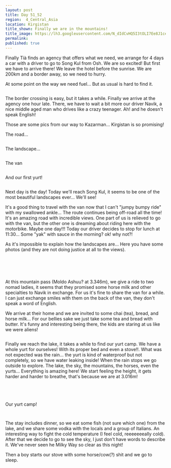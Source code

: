 ```yaml
---
layout: post
title: Day 51_52
region:  4_Central_Asia
location: Kirgistan
title_shown: Finally we are in the mountains!
title_image: https://lh3.googleusercontent.com/N_dIdCvHQ5I3tOLI7Ee8J1ce0Ba4xbk-XKqfGyvgXjt42cmp2RGgOXLcUt4XWR8Qrsmm4ZY4pQ-DD38SGZFR6d3Rf6KkLy4f8zTzWWYTzBze_j_1nkBxwFTN8-To1AKsA1gf3HPUuOYwVegPtdCBuhk7UsVAwr1Gb8I79K7kPIivq_FQrqKuIR3PCwlgPaKXdlVMXI72pNWKZoq6TA1jhv-nV39L53dTFVM36aOk79JI9sVqFi1oTbzWEcqn195ciucnfRyuPqeNUfj5lOzH8Y0F-P9ld5QFxRyLqGMzc8vZHl-DVXW4tLi5l2rO1Zk4WHA1SCuEsLDX-mlHTSN4RK5cxn028sFiKWKCIEkByjy2N6bY5wn0Bwt9bFtD5Fdhj0VWT7OxD0w2ZRpez_vbUQUxFFzQG4BhEmel9sCcvUbWyP_2thvF7auGeY4Kzt_M-TJs2_82Ls06usxQu0vMqDauG3Er6QB-71Fyj2CjU_cjs1615JW9VO86RZrWjohZf4I-QRvZSTzQSpyz5gfuJJXC-LvwTwjHJn90lE-m5OLvX0HGLlyAwCzto9vAalICdy2x9i_mTxCMJDnEYKdpk_8oPjwGoc83qqPbq4J7MO2JCUrCkif9neIKOYp4dvnBsAjKT16AN_oo-K_BjiHNm5GS8wzxxkwM0qxTqRdrigjUgDADGutuCtYvbIpVWJSE2cZdchxSBzaotnY4i3E=w836-h627-no
permalink: 
published: true
---
```


Finally Tià finds an agency that offers what we need, we arrange for 4 days a car with a driver to go to Song Kul from Osh. We are so excited! But first we have to arrive there! We leave the hotel before the sunrise. We are 200km and a border away, so we need to hurry.

At some point on the way we need fuel... But as usual is hard to find it.

<p><a
href="https://lh3.googleusercontent.com/1m-M_15lvnNo4gIrSYUu7c8plF0EX2qLBy021CHyv8ddxC-0irPGvrzVp5g9jzigQjR9P4Rsux3tlHc755UgVcfp3HZP6jj3pyxAt2YTJYE7eDrbIjVdJT8WcnK1jDjBPSXFUeT7bGvv6UcDxsIT6K_vCo7C4T1p_IwsXwSYzfUyzoOc_goMR_0nvI6Rfl6Tn8Re8iuwPigAT1IGNBhrr-F0AmOg8-DeHJ8MFPpUS5cQW59eD5ez6DFmv6Br5n_bUqdxE0dmKIV1QQm4hcFXF3XIFVOD1ALtU2RgS4oJaFaWyPmn9OPp1cUqE0d_9gUHOeWGkTJtE2uK2sPd0vxQqs0aMsoekvCONLv8izgJieMavBuswi_16kRDzOTHitRrbx5Dt2QxLXYJPAy7wQB56zMP4man0omqJF1BCWzfzzmW6--Nb0KhLJH8zrNoLRWrof2QUk988H31tif0VEP9ojb1Aua9NTayxJqvchNqk2eYYZTIU2J7Cm0yHx-jbBsBK0CSDSXCJBKSOM-cxJY86NxnQ8Q3VAmI1dxT1Essmd-0GCgJSce3CJ6l02_c_ewEKp6P8dYsWCBd2Q0GxEeKvNJwPEGqq-Jkx5TuuxG1N9ksblUOhLtsWBMJ-x-v7M0BZ2beqGAfiJldZoVnz2cqdiMS-FU3iprJMg=w840-h630-no"><img 
src="https://lh3.googleusercontent.com/1m-M_15lvnNo4gIrSYUu7c8plF0EX2qLBy021CHyv8ddxC-0irPGvrzVp5g9jzigQjR9P4Rsux3tlHc755UgVcfp3HZP6jj3pyxAt2YTJYE7eDrbIjVdJT8WcnK1jDjBPSXFUeT7bGvv6UcDxsIT6K_vCo7C4T1p_IwsXwSYzfUyzoOc_goMR_0nvI6Rfl6Tn8Re8iuwPigAT1IGNBhrr-F0AmOg8-DeHJ8MFPpUS5cQW59eD5ez6DFmv6Br5n_bUqdxE0dmKIV1QQm4hcFXF3XIFVOD1ALtU2RgS4oJaFaWyPmn9OPp1cUqE0d_9gUHOeWGkTJtE2uK2sPd0vxQqs0aMsoekvCONLv8izgJieMavBuswi_16kRDzOTHitRrbx5Dt2QxLXYJPAy7wQB56zMP4man0omqJF1BCWzfzzmW6--Nb0KhLJH8zrNoLRWrof2QUk988H31tif0VEP9ojb1Aua9NTayxJqvchNqk2eYYZTIU2J7Cm0yHx-jbBsBK0CSDSXCJBKSOM-cxJY86NxnQ8Q3VAmI1dxT1Essmd-0GCgJSce3CJ6l02_c_ewEKp6P8dYsWCBd2Q0GxEeKvNJwPEGqq-Jkx5TuuxG1N9ksblUOhLtsWBMJ-x-v7M0BZ2beqGAfiJldZoVnz2cqdiMS-FU3iprJMg=w840-h630-no" class="oversize" alt=""></a></p>

The border crossing is easy, but it takes a while. Finally we arrive at the agency one hour late. There, we have to wait a bit more our driver Navik, a nice middle aged man who drives like a crazy teenager. Ah! and he doesn't speak English!

Those are some pics from our way to Kazarman... Kirgistan is so promising!

The road...

<p><a
href="https://lh3.googleusercontent.com/B4_Zd1F4CgkR6l8k6-jpYr4ibBm_Ejmi6xXzUw00zkQHqk0kK71gJhweOouKCMzmBeKFivEz-jO-v2sxZlI0JZC8fmpaulglDrrpFaCZ0Bo49zwgsdq-GCOzLdNdeHWLNdC6N4mqWWNPMA7tjDOcdqbiJOf0w0ra_O9hQ99ORnMGianqUWwx3JmFUubEUk9vkQgjkObziV3oQnC6uiWgVTNGZ6eGHi62PcD5aWDkw1gxcE3VAqEIDXLDLa_QrZFw1jKHH_Ymf3wuIMqSXHY80Te6C-gsLbfBkR-FomUVr7c2RPTkmDxYeP99beEnfMq7iDOwYAo8UAUCuOQGmbunvOqIgUGuf4ulF5wKsRZ25aYqKORWN0h-oCmm-z9dkwm_whNY4yz4hf1tlaB9LodnVIe_NVLRxxzdL2EZIr6C_gBGVNnLH3G8sXdFIzYO57qhMuQjmXfDlnqmAsuVG3-m8twvn9jC5iHcxMnBgvBVx9UCAFDuo1Oz8BAj3RcIIH5XVadWzLD1Qtv1L9SwJymj2bfGIsleq-yKMHSHowdh8ZuIoijtAdx4HWyxa_DwVDlDHlCRzYmcGIQCuC66LPHu6Rss4-JQ6ZCkGN5C7RFncEKanyuQjdCxrhO4YOnXuq8Y1UUaCv3GCegdW7-W5DJyVJkv6liL1soPLA=w840-h630-no"><img 
src="https://lh3.googleusercontent.com/B4_Zd1F4CgkR6l8k6-jpYr4ibBm_Ejmi6xXzUw00zkQHqk0kK71gJhweOouKCMzmBeKFivEz-jO-v2sxZlI0JZC8fmpaulglDrrpFaCZ0Bo49zwgsdq-GCOzLdNdeHWLNdC6N4mqWWNPMA7tjDOcdqbiJOf0w0ra_O9hQ99ORnMGianqUWwx3JmFUubEUk9vkQgjkObziV3oQnC6uiWgVTNGZ6eGHi62PcD5aWDkw1gxcE3VAqEIDXLDLa_QrZFw1jKHH_Ymf3wuIMqSXHY80Te6C-gsLbfBkR-FomUVr7c2RPTkmDxYeP99beEnfMq7iDOwYAo8UAUCuOQGmbunvOqIgUGuf4ulF5wKsRZ25aYqKORWN0h-oCmm-z9dkwm_whNY4yz4hf1tlaB9LodnVIe_NVLRxxzdL2EZIr6C_gBGVNnLH3G8sXdFIzYO57qhMuQjmXfDlnqmAsuVG3-m8twvn9jC5iHcxMnBgvBVx9UCAFDuo1Oz8BAj3RcIIH5XVadWzLD1Qtv1L9SwJymj2bfGIsleq-yKMHSHowdh8ZuIoijtAdx4HWyxa_DwVDlDHlCRzYmcGIQCuC66LPHu6Rss4-JQ6ZCkGN5C7RFncEKanyuQjdCxrhO4YOnXuq8Y1UUaCv3GCegdW7-W5DJyVJkv6liL1soPLA=w840-h630-no" class="oversize" alt=""></a></p>


The landscape...

<p><a
href="https://lh3.googleusercontent.com/M856IFDOoBIa4RGLwD3bcQyoqPfHkVofOsDeG3XAC5aVlUzHmP3R5oH1OJ9eDJgIg6U4FPFEohjQhjZtPN0FYkUF90XDYtuIWXzx5BGupmzEcQxPBixV1yrt0Wud0R6pbp_IYNuVw2S7ti0Y_I6c4OhXx8uKK1MJmQqlRkqT_4B31G7QBYaeCFmVzVKZAvYhmEqirV0kpzSAZ9AQ4zGoRXKOb9oSfNdvPWXiYB2sE9q9JKNi6HDPKetbAmqWSUSZeNZKpXG3PpyC1MsimNzFtfw33lbXBTnvkliK2wROKQhL3dl61lGBGzPzhdU6Zeo31jUPs0wFhQiHn0ojLAWW-_gBLXOhJo7mBciCC8EloETNRn0QHC9F2KQzqxcPPFlzyBZxs7beb8zsp7Rqy-2mnSDOxoYWWOii0Gn__T4zYXK0MftJ3GrQN1CucU7mgLdkR52ZiDwDBQwITCvyKg49-Iz1wX9PD3bswXee8nrTYhaZctXXG6MyY56XRAYioFnlS0AZKugjvdGiytVGEzd5-uU_As3K4TnpiZNhkGHg4XGEQGvxMb10b7nFRnpbDPtDBrOySWMAXGEa-5jNZGjpgv_2al9R-7P-BVBHbXvM83lhsImgP1HgCLT9q9X5ehIYJmJrn6RnNDKbTn-xqLNNR5O_rbSsMCPCXw=w1052-h789-no"><img 
src="https://lh3.googleusercontent.com/M856IFDOoBIa4RGLwD3bcQyoqPfHkVofOsDeG3XAC5aVlUzHmP3R5oH1OJ9eDJgIg6U4FPFEohjQhjZtPN0FYkUF90XDYtuIWXzx5BGupmzEcQxPBixV1yrt0Wud0R6pbp_IYNuVw2S7ti0Y_I6c4OhXx8uKK1MJmQqlRkqT_4B31G7QBYaeCFmVzVKZAvYhmEqirV0kpzSAZ9AQ4zGoRXKOb9oSfNdvPWXiYB2sE9q9JKNi6HDPKetbAmqWSUSZeNZKpXG3PpyC1MsimNzFtfw33lbXBTnvkliK2wROKQhL3dl61lGBGzPzhdU6Zeo31jUPs0wFhQiHn0ojLAWW-_gBLXOhJo7mBciCC8EloETNRn0QHC9F2KQzqxcPPFlzyBZxs7beb8zsp7Rqy-2mnSDOxoYWWOii0Gn__T4zYXK0MftJ3GrQN1CucU7mgLdkR52ZiDwDBQwITCvyKg49-Iz1wX9PD3bswXee8nrTYhaZctXXG6MyY56XRAYioFnlS0AZKugjvdGiytVGEzd5-uU_As3K4TnpiZNhkGHg4XGEQGvxMb10b7nFRnpbDPtDBrOySWMAXGEa-5jNZGjpgv_2al9R-7P-BVBHbXvM83lhsImgP1HgCLT9q9X5ehIYJmJrn6RnNDKbTn-xqLNNR5O_rbSsMCPCXw=w1052-h789-no" class="oversize" alt=""></a></p>

The van

<p><a
href="https://lh3.googleusercontent.com/63ir_nga94yQHV9ScleY2BwugFZ-kRtQKWoNhRboxYfE-CltQPia70n2CdRgHa6HBV9fba7DocgDS5YmzCQNbVd4NXv0LvFb90Swv7NjWYMicLkmVEbhkWgL0j9rA2atRLv--1krhCdfnoSsdW4uwk1FSZA2MTX9JpqdNCe2juwHptkJwMmBNcfPtbad2IiqqKaMOCNjxR2vkV9oplwYr1fsN9Ep6H7lGvBxEdWc4RznR7O1xB4DNCeCkqe0JLI6L73dq0nNKifnuWLorBH6kCVkxYWDyy69SyxkIVB3SmK_VtGBX1ACOqB9a45yhbo70NngaS4avOEN0DuTHQ1mZRBmGSF2_z52DU7BHdc8Y139vDvAVJFSx23MhWO1PcASu6Sh6K1Q4QDPgozK9T8NMrueAalvRns2RYOslvzRSvPj3-7Pr-voeivQKgxsmqiiSTgsJHdz4RDulYBiqZo0If8iJbOPvZIXKki-StpvA0IfBw73Px8Pzrrk0mP3DhxH_ijyzM19ivzLFp94XGTlQifdCZNjDWzN4q1Xf8lqamynmEUbB1o39COjiwk_v5ZuOWrV1dliRXtkEAdft9leOepipl__6mKhCu159Am5cNe19vKLwGrtIJuo_4Xe8TxlZU8ia4-jFiam8y0FodRClYP5AxlYnb9sLA=w840-h630-no"><img 
src="https://lh3.googleusercontent.com/63ir_nga94yQHV9ScleY2BwugFZ-kRtQKWoNhRboxYfE-CltQPia70n2CdRgHa6HBV9fba7DocgDS5YmzCQNbVd4NXv0LvFb90Swv7NjWYMicLkmVEbhkWgL0j9rA2atRLv--1krhCdfnoSsdW4uwk1FSZA2MTX9JpqdNCe2juwHptkJwMmBNcfPtbad2IiqqKaMOCNjxR2vkV9oplwYr1fsN9Ep6H7lGvBxEdWc4RznR7O1xB4DNCeCkqe0JLI6L73dq0nNKifnuWLorBH6kCVkxYWDyy69SyxkIVB3SmK_VtGBX1ACOqB9a45yhbo70NngaS4avOEN0DuTHQ1mZRBmGSF2_z52DU7BHdc8Y139vDvAVJFSx23MhWO1PcASu6Sh6K1Q4QDPgozK9T8NMrueAalvRns2RYOslvzRSvPj3-7Pr-voeivQKgxsmqiiSTgsJHdz4RDulYBiqZo0If8iJbOPvZIXKki-StpvA0IfBw73Px8Pzrrk0mP3DhxH_ijyzM19ivzLFp94XGTlQifdCZNjDWzN4q1Xf8lqamynmEUbB1o39COjiwk_v5ZuOWrV1dliRXtkEAdft9leOepipl__6mKhCu159Am5cNe19vKLwGrtIJuo_4Xe8TxlZU8ia4-jFiam8y0FodRClYP5AxlYnb9sLA=w840-h630-no" class="oversize" alt=""></a></p>


And our first yurt!

<p><a
href="https://lh3.googleusercontent.com/KWEvOYsHfPYh6mRCpUjq0kkeqkyTa9k83W7IqEOxBdxNbE57EdY6oqkzhLarejfm-M5aO8zp6X6yqghnVfFLniLOlDz3XkywVP_YSnJdUSrKa0fZ2iodOCiSC7jdlF2I01OSnBYKEjab1mWQ73Vncfgk_wQ9HXXkFc8EsWeyTJ7bxOtRhnz5IZM6YJiiudryot6BbMkv5CEQl6Z_MrJ0DfEmDKOVL3z4ZzGBh8THq9TWHIZT9tLF7Ub2oQ_Ksq1eEiBbM3FSxosvujkqyuJ-tVVpAroFxm-oI7uaaiFFgAD0QfZQLLQ2z3-_fexVFdLrRJH1kDsckosdUkAqq6ogxDLI7goTKkmtdfOl0eJb1UKSfZlPqJixAb1ckp6hO8--4ENuTXQlMhJx61uE0_vkMS9phPoRUQiealCZbyRX3F_y4H9Wmg2gkrAdGjgIR5nP3WQHL3dFX9rB1J_XG7SUDX0VUwI8yP_lxoIA8YZcag3LZBSr0M2wrqqgX8mHjcfVjfBKiZ87wF_jugIMtyRT3OXEymzjL-ToLPSn1kNcp1abHDv1AW-Auujr4uMxZRmUtxJDEwNgMWlo_7Wb6cD-IMZZzcN2BRRltzvwHN90r5NYR2wvnNo-cW2wppBov6OXHqiWnI-fHOPe5onwDaJ_gy2MCqTKJzgMzA=w840-h630-no"><img 
src="https://lh3.googleusercontent.com/KWEvOYsHfPYh6mRCpUjq0kkeqkyTa9k83W7IqEOxBdxNbE57EdY6oqkzhLarejfm-M5aO8zp6X6yqghnVfFLniLOlDz3XkywVP_YSnJdUSrKa0fZ2iodOCiSC7jdlF2I01OSnBYKEjab1mWQ73Vncfgk_wQ9HXXkFc8EsWeyTJ7bxOtRhnz5IZM6YJiiudryot6BbMkv5CEQl6Z_MrJ0DfEmDKOVL3z4ZzGBh8THq9TWHIZT9tLF7Ub2oQ_Ksq1eEiBbM3FSxosvujkqyuJ-tVVpAroFxm-oI7uaaiFFgAD0QfZQLLQ2z3-_fexVFdLrRJH1kDsckosdUkAqq6ogxDLI7goTKkmtdfOl0eJb1UKSfZlPqJixAb1ckp6hO8--4ENuTXQlMhJx61uE0_vkMS9phPoRUQiealCZbyRX3F_y4H9Wmg2gkrAdGjgIR5nP3WQHL3dFX9rB1J_XG7SUDX0VUwI8yP_lxoIA8YZcag3LZBSr0M2wrqqgX8mHjcfVjfBKiZ87wF_jugIMtyRT3OXEymzjL-ToLPSn1kNcp1abHDv1AW-Auujr4uMxZRmUtxJDEwNgMWlo_7Wb6cD-IMZZzcN2BRRltzvwHN90r5NYR2wvnNo-cW2wppBov6OXHqiWnI-fHOPe5onwDaJ_gy2MCqTKJzgMzA=w840-h630-no" class="oversize" alt=""></a></p>

Next day is the day! Today we'll reach Song Kul, it seems to be one of the most beautiful landscapes ever... We'll see!

It's a good thing to travel with the van now that I can't "jumpy bumpy ride" with my swallowed ankle... The route continues being off-road all the time! It's an amazing road with incredible views. One part of us is relieved to go with the van, but the other one is dreaming about riding here with the motorbike. Maybe one day!!! Today our driver decides to stop for lunch at 11:30... Some "yak" with sauce in the morning? ok! why not?! 

As it's impossible to explain how the landscapes are... Here you have some photos (and they are not doing justice at all to the views).

<p><a
href="https://lh3.googleusercontent.com/c4K1UHP7n3m0I2FrnEVGpxDn8IoqK6elH1B4uftxSmbrq8aDYa8atXymj-tTjOOOwSRVt7-BmdubrQr4XHLzAVQVw28Rk-QmOGJ4lgd4l9OCrFaEynd3ZK71uWZqafPPY6p72PCZkUP6UuJfw8FgIpfSwV6ERAwXbucNtz6pBqFd3DHyprbNHAHkeHYucns6sVA9tkzPeAV5A_f2aVouxiGmgauyeH7KWa0dT19rw-cyqYoMmbuHSIWUbSGwh_02CM4_wbyvQq52sz3UJ1B7eDHslcsE0zVb0c6S-Hyc5eNYOSSNpvG6zMVQGjTWA9CP_uLQ0AkMY11es7-Lq2xpOPxioqz5Wf2Lcjw6-K5K2BACSwU-RVci0am-hGS57scbKXvOgkY8nXdgL3vWO0NnWxeKcDtFF2sXSWrC3ETwJpQr6zHiPBkysO_Yx1JCsgIKtTkE5b-wqMBkIYgGANXzo2e41J8Yfea6FRHDcgzuos39BXZJToVoNsHr9IFeRQKMEpxG7jxB7s8i6oALvsBx_PXmgFT-9UyMPux9ML516hOI2JynteG81RYmlbDHyz045j9loQW0dzA3JOVrp4RfDb92-8m997PEKgLXz6hdrgldE2n_gwAbHHOvvLlbJeUBufUgkIZjjQuUGhr8ABOzTyvQfZccLJ8RgsmqNel1SplTIZaMfnaDAP6D3A=w840-h630-no"><img 
src="https://lh3.googleusercontent.com/c4K1UHP7n3m0I2FrnEVGpxDn8IoqK6elH1B4uftxSmbrq8aDYa8atXymj-tTjOOOwSRVt7-BmdubrQr4XHLzAVQVw28Rk-QmOGJ4lgd4l9OCrFaEynd3ZK71uWZqafPPY6p72PCZkUP6UuJfw8FgIpfSwV6ERAwXbucNtz6pBqFd3DHyprbNHAHkeHYucns6sVA9tkzPeAV5A_f2aVouxiGmgauyeH7KWa0dT19rw-cyqYoMmbuHSIWUbSGwh_02CM4_wbyvQq52sz3UJ1B7eDHslcsE0zVb0c6S-Hyc5eNYOSSNpvG6zMVQGjTWA9CP_uLQ0AkMY11es7-Lq2xpOPxioqz5Wf2Lcjw6-K5K2BACSwU-RVci0am-hGS57scbKXvOgkY8nXdgL3vWO0NnWxeKcDtFF2sXSWrC3ETwJpQr6zHiPBkysO_Yx1JCsgIKtTkE5b-wqMBkIYgGANXzo2e41J8Yfea6FRHDcgzuos39BXZJToVoNsHr9IFeRQKMEpxG7jxB7s8i6oALvsBx_PXmgFT-9UyMPux9ML516hOI2JynteG81RYmlbDHyz045j9loQW0dzA3JOVrp4RfDb92-8m997PEKgLXz6hdrgldE2n_gwAbHHOvvLlbJeUBufUgkIZjjQuUGhr8ABOzTyvQfZccLJ8RgsmqNel1SplTIZaMfnaDAP6D3A=w840-h630-no" class="oversize" alt=""></a></p>

<p><a
href="https://lh3.googleusercontent.com/UN-fRNm_IA66JCTsWVX69cSuht1kuOVmM7J-sa5jWucPWE0i_e5t0jLimFEkQTZ9PCrRfA5TlLtOhcrDJvV1T1lGICzJVX-B4ApxsDolW681NxKtYEgkZY_jJMP_WjVFHgwuU4JMTcqkquYQmPhxfTGQkhv3yPb0g5dY-nbDpTXIuuDNJ9C3cZgIt7GgLL757APuqT8zu5PExbzLJdZfdlfR4GcmGXLlC6b5dbQ9xr5MXSuy23vFq6_fS-DnYQ50QnMQOWAih4ETYc7VDW6kzDDC-QGcUdBMopGypOvMnL6rcxACbHVOdBy15K4M-PEdPEyIyJxCTFIWwWDx4Q8A1OffZlI0ce_SbeEAO2hjfR2CvW2OC35TaqD9wLDLCuvLjRBMkXaFPJ1yeSK3abcM1B_ifC6r4PepuNpkjM6MJHFM84ful3IbTX4H3d2Hs1CmosIA8VjbamZY0yfj3UFZa1hHxkcH0v5rTUnUT4ecvulOnPaU4MVdUxSLGAcIsaYen3-sbK_EGRzIb-qXdujwYXZl6X_dTcic4x6b6Dp0TSjYwlx2QGj4sDldshxQqF3GpwAJYiX-p89xTrqWmwBUAKXuIPa3mShX9X307_L0Z_Sntb6yGlUvSxnnnb19feYCXRpWcd2_45wb0Pd9JWIZG3VEDYh_lGg7bwK1Vr2x62jrhsM8C8TkjC4keA=w1052-h789-no"><img 
src="https://lh3.googleusercontent.com/UN-fRNm_IA66JCTsWVX69cSuht1kuOVmM7J-sa5jWucPWE0i_e5t0jLimFEkQTZ9PCrRfA5TlLtOhcrDJvV1T1lGICzJVX-B4ApxsDolW681NxKtYEgkZY_jJMP_WjVFHgwuU4JMTcqkquYQmPhxfTGQkhv3yPb0g5dY-nbDpTXIuuDNJ9C3cZgIt7GgLL757APuqT8zu5PExbzLJdZfdlfR4GcmGXLlC6b5dbQ9xr5MXSuy23vFq6_fS-DnYQ50QnMQOWAih4ETYc7VDW6kzDDC-QGcUdBMopGypOvMnL6rcxACbHVOdBy15K4M-PEdPEyIyJxCTFIWwWDx4Q8A1OffZlI0ce_SbeEAO2hjfR2CvW2OC35TaqD9wLDLCuvLjRBMkXaFPJ1yeSK3abcM1B_ifC6r4PepuNpkjM6MJHFM84ful3IbTX4H3d2Hs1CmosIA8VjbamZY0yfj3UFZa1hHxkcH0v5rTUnUT4ecvulOnPaU4MVdUxSLGAcIsaYen3-sbK_EGRzIb-qXdujwYXZl6X_dTcic4x6b6Dp0TSjYwlx2QGj4sDldshxQqF3GpwAJYiX-p89xTrqWmwBUAKXuIPa3mShX9X307_L0Z_Sntb6yGlUvSxnnnb19feYCXRpWcd2_45wb0Pd9JWIZG3VEDYh_lGg7bwK1Vr2x62jrhsM8C8TkjC4keA=w1052-h789-no" class="oversize" alt=""></a></p>

<p><a
href="https://lh3.googleusercontent.com/WT0CXYTQe2vBXYrtedCvsYBOFRyIgUd220laXWTyATWKbneeorKGBU2iW14-vgNhHuF940jcpyodzbEgSGkdOgs8piPVYDMi7vPvJ1l0qb6xU1woEp_a7LxKTLIhzWJHCdC7RfUISds7bc3N-Bvvjrp_U0JLDkcEfInhkMMQPlS6zF9TjQS_SxNieFIE9q4-m9kCPUejL4nyyDjIE8QaBGOi_UgIzKYK-obOp_fowHhJwGKZUnv9g_m5n9EQTGPmdGKtNrlehJWe8TbxBm44pI9kgF-EDinNAuYbLMfyrMEILZVEk8gzmb01e6jwy46G9En_GGOdeA6ORTHK5YF9yf2oKGrqQ0-zILEgZ0QWfO6jM-YtPWOOFEOs5L77ntEAPaz6TRes2a3fR92HfMRsExEatGHZqSnRbi2isrh2xdc6mmsg-XsrbgAdGjcc3qH9k1LSj8xMUfm1SdoxulZLiN-YXMciFI7RUZJPfhJ5cXLtPpYSs-BR3uoYavqlH1OC_9DI36oY8femhYF2fwQqgpDL9VhSEe6almQtWrYyCkldHozh_vW0_--UNpPsm6mjfuUG4jrkxVol7TcR2_c-ZTECLEArFcTjr8isIh_Rw0q09ClWcZ2CP4JQGiilUp6RnUq7zI1mECPqb4NzWsW3X35RUlMjgsy7krYzFfOWNfDUppLRorkZLdUgMQ=w1052-h789-no"><img 
src="https://lh3.googleusercontent.com/WT0CXYTQe2vBXYrtedCvsYBOFRyIgUd220laXWTyATWKbneeorKGBU2iW14-vgNhHuF940jcpyodzbEgSGkdOgs8piPVYDMi7vPvJ1l0qb6xU1woEp_a7LxKTLIhzWJHCdC7RfUISds7bc3N-Bvvjrp_U0JLDkcEfInhkMMQPlS6zF9TjQS_SxNieFIE9q4-m9kCPUejL4nyyDjIE8QaBGOi_UgIzKYK-obOp_fowHhJwGKZUnv9g_m5n9EQTGPmdGKtNrlehJWe8TbxBm44pI9kgF-EDinNAuYbLMfyrMEILZVEk8gzmb01e6jwy46G9En_GGOdeA6ORTHK5YF9yf2oKGrqQ0-zILEgZ0QWfO6jM-YtPWOOFEOs5L77ntEAPaz6TRes2a3fR92HfMRsExEatGHZqSnRbi2isrh2xdc6mmsg-XsrbgAdGjcc3qH9k1LSj8xMUfm1SdoxulZLiN-YXMciFI7RUZJPfhJ5cXLtPpYSs-BR3uoYavqlH1OC_9DI36oY8femhYF2fwQqgpDL9VhSEe6almQtWrYyCkldHozh_vW0_--UNpPsm6mjfuUG4jrkxVol7TcR2_c-ZTECLEArFcTjr8isIh_Rw0q09ClWcZ2CP4JQGiilUp6RnUq7zI1mECPqb4NzWsW3X35RUlMjgsy7krYzFfOWNfDUppLRorkZLdUgMQ=w1052-h789-no" class="oversize" alt=""></a></p>

<p><a
href="https://lh3.googleusercontent.com/rU0rbPUmtyPHU61dZeJxKPPXI_ZTLf6ooWKL4YwZ6G6EQIUgfwLqBn1Vi1RC26QqJIE7tS15DNMrDTL0ctiMFpNDu220M-8tlHsN4gqkyq9upl3eUgT_5v89mk8ao8uh3Q9ZqGRoWXhLibmgH5EDsGJv63ke1_CU9iTr_ryPkhjiIssricDbEUvHmbGMf0sj8hhUwxqm0_ZcKWzPSAv2CxgohCTggtshh4rrcZ-wiHUomYnuxES6BFmDsBHklcks3VldQiC5DFHsu7DsEqPaUbRiGNKCCoQSQt5x8rDfb9HeH9YKhPN0Lyw9jcuIM3clEK1R2VfESAzHa7fD8lhAPydqUVKsZB9h8WLwhGklicGfuXYOj-hF7-1XpoTdbkb9nhuPjPB2vzRyctgIUMlvUFvVFvSKvX-EyJG4XZpsUcOfK1HFw9RXfif9b16IWjwfxeW2IUp-1ZBqE338EQZXxESgeNlXq8dgZUEwKE99ohzN7XQu8kOR2Gkr7tsWSFrCsqwtJ1rPC3He1kbg_YzUyy70pYa8n4_od_gHBloo-MgRMRCRalewH8U3Dt08dwtp-Tdpyokwa0i7jb8UA4QBxcoA3hBWHFSDNnWkhVu8qH3jFJ_ums1I9GNprHLjYMMQ24TuH29Ge7imoSr7KYgR8yWESIjk_H3MMvYIx_j0r6Ax68gqIZp9VUCe4A=w1052-h789-no"><img 
src="https://lh3.googleusercontent.com/rU0rbPUmtyPHU61dZeJxKPPXI_ZTLf6ooWKL4YwZ6G6EQIUgfwLqBn1Vi1RC26QqJIE7tS15DNMrDTL0ctiMFpNDu220M-8tlHsN4gqkyq9upl3eUgT_5v89mk8ao8uh3Q9ZqGRoWXhLibmgH5EDsGJv63ke1_CU9iTr_ryPkhjiIssricDbEUvHmbGMf0sj8hhUwxqm0_ZcKWzPSAv2CxgohCTggtshh4rrcZ-wiHUomYnuxES6BFmDsBHklcks3VldQiC5DFHsu7DsEqPaUbRiGNKCCoQSQt5x8rDfb9HeH9YKhPN0Lyw9jcuIM3clEK1R2VfESAzHa7fD8lhAPydqUVKsZB9h8WLwhGklicGfuXYOj-hF7-1XpoTdbkb9nhuPjPB2vzRyctgIUMlvUFvVFvSKvX-EyJG4XZpsUcOfK1HFw9RXfif9b16IWjwfxeW2IUp-1ZBqE338EQZXxESgeNlXq8dgZUEwKE99ohzN7XQu8kOR2Gkr7tsWSFrCsqwtJ1rPC3He1kbg_YzUyy70pYa8n4_od_gHBloo-MgRMRCRalewH8U3Dt08dwtp-Tdpyokwa0i7jb8UA4QBxcoA3hBWHFSDNnWkhVu8qH3jFJ_ums1I9GNprHLjYMMQ24TuH29Ge7imoSr7KYgR8yWESIjk_H3MMvYIx_j0r6Ax68gqIZp9VUCe4A=w1052-h789-no" class="oversize" alt=""></a></p>

<p><a
href="https://lh3.googleusercontent.com/KqIF1F3788aaLkQTXyTYG3rZC4qZPAv1NFA7IJp3werFTcJLxXnDmzcrL3WksVdINJ9WywXdw6CE0ATjmRXLo4J7byBYmTdBuAzdhGdc9hJEL5YbA8b4cO3-bnVNcBmFUFl3yCVn_ecRRO0OkHFjod6SfMwzzOIFjai5cd3L795Qs2DVeIeP688Tf3NCqpiTKzaQ1yV961Bi7bN-rdZ2Ip3yhgZmEMujvQ0gwIR0HhOzZRJvYASbCD4HPu82BzHScQQWIl1Zf6j7aTtqF6AEUaj68AHxDcTvWTwRLkhClnrclemB-a7iPO9Yr7T71y0dGQLw5ZlY7loi5unDRs6FG-DQelPXtOO9TEGnxLbHkenHcZCZ_v5wf5gy38lJNAjoOYY7Uln1BlhoFNsqHV1XO3yN6azxMTIIG75qMj81BiBdsYUo3OsHHBoG4Dm3i4jPatdt0NSBcL6aN-Nl53fE_Zi7WFwXXD5kMGFRPy7AM5Vc9c--9cb5TNITupkJxM-Rn3HDhLzxl0JaohgJRvz01fUKn1lRlFKCGnJn4TTppLXVbo_1A15G7y8kTK19l0_RVFwIVfIN6RuCJ0RA4sLzzAfYFET4dhaLd5_MfW_GkbQL7vmoQQXIabootXH1BvkRi6VVWGMqUEcviWspZaCtXw20obJ40IEkHVxFkW2ErQY55QCtHjCcpYnyww=w840-h630-no"><img 
src="https://lh3.googleusercontent.com/KqIF1F3788aaLkQTXyTYG3rZC4qZPAv1NFA7IJp3werFTcJLxXnDmzcrL3WksVdINJ9WywXdw6CE0ATjmRXLo4J7byBYmTdBuAzdhGdc9hJEL5YbA8b4cO3-bnVNcBmFUFl3yCVn_ecRRO0OkHFjod6SfMwzzOIFjai5cd3L795Qs2DVeIeP688Tf3NCqpiTKzaQ1yV961Bi7bN-rdZ2Ip3yhgZmEMujvQ0gwIR0HhOzZRJvYASbCD4HPu82BzHScQQWIl1Zf6j7aTtqF6AEUaj68AHxDcTvWTwRLkhClnrclemB-a7iPO9Yr7T71y0dGQLw5ZlY7loi5unDRs6FG-DQelPXtOO9TEGnxLbHkenHcZCZ_v5wf5gy38lJNAjoOYY7Uln1BlhoFNsqHV1XO3yN6azxMTIIG75qMj81BiBdsYUo3OsHHBoG4Dm3i4jPatdt0NSBcL6aN-Nl53fE_Zi7WFwXXD5kMGFRPy7AM5Vc9c--9cb5TNITupkJxM-Rn3HDhLzxl0JaohgJRvz01fUKn1lRlFKCGnJn4TTppLXVbo_1A15G7y8kTK19l0_RVFwIVfIN6RuCJ0RA4sLzzAfYFET4dhaLd5_MfW_GkbQL7vmoQQXIabootXH1BvkRi6VVWGMqUEcviWspZaCtXw20obJ40IEkHVxFkW2ErQY55QCtHjCcpYnyww=w840-h630-no" class="oversize" alt=""></a></p>

At this mountain pass (Moldo Ashuu? at 3.346m), we give a ride to two nomad ladies, it seems that they promised some horse milk and other specialties to Navik in exchange. For us it's fine to share the van for a while. I can just exchange smiles with them on the back of the van, they don't speak a word of English.

We arrive at their home and we are invited to some chai (tea), bread, and horse milk... For our bellies sake we just take some tea and bread with butter. It's funny and interesting being there, the kids are staring at us like we were aliens!

<p><a
href="https://lh3.googleusercontent.com/HmUzA61EPRp2wjkR6DLrY7UqcX6JYafya345LT4oJN802xyj54QfiHCeWubBlcul9AOiNs_nYr6MgRqKbXVWCxpIyViU3G-75iU9UYo_Ck_KXYxcPcloayp7mYcZiRnLPifoJ_RafvQA0adlZT1_XN9_L6xH57fE2od2lMI5pD4s9iZoAwU6ZOZFH07sSnsiQvuZQgAeA6ltQvGIxIhY6De07KM0sv1ORwQtMFzq8V_oLhgkQwD9NJfAJ33R4z2coCykBANueKNxgMzf1fMT0JZrT_7ZEURAvBuQtBTYWP2veor6Bu-NcnDP1C5tzXTUGifptsul6nPLEzIG4vYxTGvaoy26JLSnV1jw7M6wR241wK2XAjnW4BiW8ZP3gx7dCKEJqF2Gm-UP-lPsV-wxnK-PKGy6cstnvE_7z1-Spa0Sr-3fmr98Keztq09sr7m75Q4qQbknSli98Xv22s5CKNR3r-kFWPjk2A-DhdW1Tmrsx7MESonWhGnIVFNrw_JDAP94gKFMZuH__EvmYeZFKiPoc38MduN9NkzhS81rwViu_ndjuaKPW3pMKzDNUEw3tOvcxGR86CyL1y1vnJkYqQ0S4u20vTKdL_4wJ1ZOD6QN-gVANOZSZNanAt7Tym-oK0SO_TjcP14Mh6tGDncj3lyD_QrPeC1Y7O0r-sCDH8AYHtnYdufq4__HXg=w840-h630-no"><img 
src="https://lh3.googleusercontent.com/HmUzA61EPRp2wjkR6DLrY7UqcX6JYafya345LT4oJN802xyj54QfiHCeWubBlcul9AOiNs_nYr6MgRqKbXVWCxpIyViU3G-75iU9UYo_Ck_KXYxcPcloayp7mYcZiRnLPifoJ_RafvQA0adlZT1_XN9_L6xH57fE2od2lMI5pD4s9iZoAwU6ZOZFH07sSnsiQvuZQgAeA6ltQvGIxIhY6De07KM0sv1ORwQtMFzq8V_oLhgkQwD9NJfAJ33R4z2coCykBANueKNxgMzf1fMT0JZrT_7ZEURAvBuQtBTYWP2veor6Bu-NcnDP1C5tzXTUGifptsul6nPLEzIG4vYxTGvaoy26JLSnV1jw7M6wR241wK2XAjnW4BiW8ZP3gx7dCKEJqF2Gm-UP-lPsV-wxnK-PKGy6cstnvE_7z1-Spa0Sr-3fmr98Keztq09sr7m75Q4qQbknSli98Xv22s5CKNR3r-kFWPjk2A-DhdW1Tmrsx7MESonWhGnIVFNrw_JDAP94gKFMZuH__EvmYeZFKiPoc38MduN9NkzhS81rwViu_ndjuaKPW3pMKzDNUEw3tOvcxGR86CyL1y1vnJkYqQ0S4u20vTKdL_4wJ1ZOD6QN-gVANOZSZNanAt7Tym-oK0SO_TjcP14Mh6tGDncj3lyD_QrPeC1Y7O0r-sCDH8AYHtnYdufq4__HXg=w840-h630-no" class="oversize" alt=""></a></p>

Finally we reach the lake, it takes a while to find our yurt camp. We have a whole yurt for ourselves! With its proper bed and even a stove!!. What was not expected was the rain... the yurt is kind of waterproof but not completely, so we have water leaking inside! When the rain stops we go outside to explore. The lake, the sky, the mountains, the horses, even the yurts... Everything is amazing here! We start feeling the height, it gets harder and harder to breathe, that's because we are at 3.016m!

<p><a
href="https://lh3.googleusercontent.com/EiPPAob01Fu27LtLC028Kkr9WBr6vCtU_8aF5-ma8JIkcoOp0BNJJZgHur735UPo-YUO_RhXMCvqKIRDUq6n3E3LE_4H1hONACwN6F4LQIa96pyPJiC54anQ27kL33NQtYhuFIFhelpvt5DfPQCvLpdgCn-jUjMrc3RgTnRzFsZGukWb6sN3PmyeEwyzOAhSUA0fiZx4_VXgOOuAURB0n3qAWVPAh_9gCsA0-kYeWceQqjuNUqd27Wu8Rfw5vD1BM0Gr2q7d7o2AzDKw5rdbKOeRnhNy2izCnu2o0wZFHsQLyahlVJRT8JANYCdSFOJkhfAjiSsl5-BD-I98Yibsg6oOUkjV8HFO--YP40gD1c0_Sb1b46T2i6IJIXwVdxOg9-jLz542wD7Cn4nVpklpJoGGRxl2L9dai6s7Wt_6G4jgICtybnkW98lMEEWSnGG2zK1qDSxGk-zS7BDeu43zq0d2xZmB2GFbIReBw4tkh7iUs7e6DO51to7VuEu5MpbNwzcq3MYA2JQFzBxqU9w4ZchmZLIldjzVJtunZai8EE6xfMpTWzoa97fg15t2HpQwI4b7HmShgc5tkKVktjtq4Kjud10zvMjvoeGiSA9eVhDcmXy_C6OBPLKgQH63lfO8SM7soM-8-1pTpLhkzAZheYS03p3XATRyqzyjaymEA2ye9_6YYWMdpiZzfA=w1052-h789-no"><img 
src="https://lh3.googleusercontent.com/EiPPAob01Fu27LtLC028Kkr9WBr6vCtU_8aF5-ma8JIkcoOp0BNJJZgHur735UPo-YUO_RhXMCvqKIRDUq6n3E3LE_4H1hONACwN6F4LQIa96pyPJiC54anQ27kL33NQtYhuFIFhelpvt5DfPQCvLpdgCn-jUjMrc3RgTnRzFsZGukWb6sN3PmyeEwyzOAhSUA0fiZx4_VXgOOuAURB0n3qAWVPAh_9gCsA0-kYeWceQqjuNUqd27Wu8Rfw5vD1BM0Gr2q7d7o2AzDKw5rdbKOeRnhNy2izCnu2o0wZFHsQLyahlVJRT8JANYCdSFOJkhfAjiSsl5-BD-I98Yibsg6oOUkjV8HFO--YP40gD1c0_Sb1b46T2i6IJIXwVdxOg9-jLz542wD7Cn4nVpklpJoGGRxl2L9dai6s7Wt_6G4jgICtybnkW98lMEEWSnGG2zK1qDSxGk-zS7BDeu43zq0d2xZmB2GFbIReBw4tkh7iUs7e6DO51to7VuEu5MpbNwzcq3MYA2JQFzBxqU9w4ZchmZLIldjzVJtunZai8EE6xfMpTWzoa97fg15t2HpQwI4b7HmShgc5tkKVktjtq4Kjud10zvMjvoeGiSA9eVhDcmXy_C6OBPLKgQH63lfO8SM7soM-8-1pTpLhkzAZheYS03p3XATRyqzyjaymEA2ye9_6YYWMdpiZzfA=w1052-h789-no" class="oversize" alt=""></a></p>

<p><a
href="https://lh3.googleusercontent.com/3AjMtxhxLBiU5pCKP22QFcjJ3HBX2_1FaKqaGDdU0FcyvmPx_XwsFfYdLX36ihsGl-2vTN4Ck5EyR2sI_E8B6cbnzQ7IIs252nZS3mY3r3XFHO0ShMeXDMbgVuHxY7u4nq_SZ676Y0JMLi5zHnLanUOjlt1tdvb-ZPIYS7M7shGvcNKCleVmqQfRa1K6a_jtDx-siwlY-k361b6G3N7VrM49CXMRnKEGAFSrv4OSXzVzKLqj8o7xNBBMJ7Jk0zn8ky5r6dAhbJOanUArx3AIPVU6EnpQWPzd1FGTxLBFIz5j9FF1yOuwoKBxCA2zCdiLoYqzRkh2fKlDu6xw2D0kusRI9akyS82BBkugLnqtVYflogxWt4V9v-ZOfwSqEJDUyFVL_NrYhjKH_7h4sxczsHsqVXXiR3Z4f4eKyTInmb_0iZJEZEztf3jsvgEZvzjmE1RXaM8927jLsH29qnIywqze2LrjOz-4_SeL0rn7b1u4RxTHwBh_sjlzct2Oc5HaoJqsUXlRg7UePoLbbEZDc2Ne_2Rn45aOYWkWNd6Y4ycwL6971ZQh45fXlqevzW0A_tsgjzIUgLA0E-0Riz6zacV4PIjZpu1ao7Gd88mTcrqstScmXFiMTrh8LHj2TiYm3hoUoHqeYX1rgG56bC6yaIqOeyCk0Myfe9ylicwPy5RpRtMADaEuphMWaw=w1052-h789-no"><img 
src="https://lh3.googleusercontent.com/3AjMtxhxLBiU5pCKP22QFcjJ3HBX2_1FaKqaGDdU0FcyvmPx_XwsFfYdLX36ihsGl-2vTN4Ck5EyR2sI_E8B6cbnzQ7IIs252nZS3mY3r3XFHO0ShMeXDMbgVuHxY7u4nq_SZ676Y0JMLi5zHnLanUOjlt1tdvb-ZPIYS7M7shGvcNKCleVmqQfRa1K6a_jtDx-siwlY-k361b6G3N7VrM49CXMRnKEGAFSrv4OSXzVzKLqj8o7xNBBMJ7Jk0zn8ky5r6dAhbJOanUArx3AIPVU6EnpQWPzd1FGTxLBFIz5j9FF1yOuwoKBxCA2zCdiLoYqzRkh2fKlDu6xw2D0kusRI9akyS82BBkugLnqtVYflogxWt4V9v-ZOfwSqEJDUyFVL_NrYhjKH_7h4sxczsHsqVXXiR3Z4f4eKyTInmb_0iZJEZEztf3jsvgEZvzjmE1RXaM8927jLsH29qnIywqze2LrjOz-4_SeL0rn7b1u4RxTHwBh_sjlzct2Oc5HaoJqsUXlRg7UePoLbbEZDc2Ne_2Rn45aOYWkWNd6Y4ycwL6971ZQh45fXlqevzW0A_tsgjzIUgLA0E-0Riz6zacV4PIjZpu1ao7Gd88mTcrqstScmXFiMTrh8LHj2TiYm3hoUoHqeYX1rgG56bC6yaIqOeyCk0Myfe9ylicwPy5RpRtMADaEuphMWaw=w1052-h789-no" class="oversize" alt=""></a></p>

<p><a
href="https://lh3.googleusercontent.com/ykXJhHbuvc1SAtfBn-XM428O6J5Y3xQw1YVJ52i9sPTw1m3QHz53bkCxQNHLSldzrKhrPWJPJvIIDX3grS5uZYFUIiUs4k-SeXTFsn_fl9iA5T8T0q8U_Djage5f4_FrASg1U8S7wt70n9ew1-htDMNyCz9YBgbPSSFhf9OpDcbsnd70dB0Wh1QwKwjgLJPDkRKFbQ5J4Fl7ounWE6_q2MWoBAJyesaLCZ_J_iuBEATVe3gAsogAwdmfJnaD03w3TKUqZMZW2hRxq1iIFisQiFNjsGHPq4zPgxmIFgZSfBQoK03FoFiky9iJLrQXSi9AJeZWBOeAtSqwbADOfqH9SG2dpt8k3tggg-h2ZGUT5vluU-h4C4Jx-vmN-bs5z5FjbUC3WzR3ldjnfg1nfbjBQ5vnHvYlyYyyxxlF6ufc7DBE5njHuuG-Sf9ZveJRzX3Lw9FnsKSEmAw6_yFsSjoEk6RJcTSPYnHyuGjqA_sHhgEEIWYP4rdpQf0K1qa2vfdxMqWHX_wJ3P_6mdTCG-YTsSDQsymV6nb3F8ZwqUguzzu8nyrjYra5RFdTjncp211FyIyC3Ktd_j9hxcY4u1TTCuZd4t8ncdZVjRV55JHaZ9l7EJL5lJ71yYPQb5ZORFt_zRLSgXYPKDaT2bGZxMeKXXySn5Fc0SmOthya-n1atGALN_QUsYNHb20RAg=w1052-h789-no"><img 
src="https://lh3.googleusercontent.com/ykXJhHbuvc1SAtfBn-XM428O6J5Y3xQw1YVJ52i9sPTw1m3QHz53bkCxQNHLSldzrKhrPWJPJvIIDX3grS5uZYFUIiUs4k-SeXTFsn_fl9iA5T8T0q8U_Djage5f4_FrASg1U8S7wt70n9ew1-htDMNyCz9YBgbPSSFhf9OpDcbsnd70dB0Wh1QwKwjgLJPDkRKFbQ5J4Fl7ounWE6_q2MWoBAJyesaLCZ_J_iuBEATVe3gAsogAwdmfJnaD03w3TKUqZMZW2hRxq1iIFisQiFNjsGHPq4zPgxmIFgZSfBQoK03FoFiky9iJLrQXSi9AJeZWBOeAtSqwbADOfqH9SG2dpt8k3tggg-h2ZGUT5vluU-h4C4Jx-vmN-bs5z5FjbUC3WzR3ldjnfg1nfbjBQ5vnHvYlyYyyxxlF6ufc7DBE5njHuuG-Sf9ZveJRzX3Lw9FnsKSEmAw6_yFsSjoEk6RJcTSPYnHyuGjqA_sHhgEEIWYP4rdpQf0K1qa2vfdxMqWHX_wJ3P_6mdTCG-YTsSDQsymV6nb3F8ZwqUguzzu8nyrjYra5RFdTjncp211FyIyC3Ktd_j9hxcY4u1TTCuZd4t8ncdZVjRV55JHaZ9l7EJL5lJ71yYPQb5ZORFt_zRLSgXYPKDaT2bGZxMeKXXySn5Fc0SmOthya-n1atGALN_QUsYNHb20RAg=w1052-h789-no" class="oversize" alt=""></a></p>

<p><a
href="https://lh3.googleusercontent.com/qFiP9vUGi0KdXZ_1LjhMvwMmXiLopGxe0sf-i2u7eIPoOR8wXQHs4rq_UQqZKgh4sC4JUCnltbvtZ47knk4B1BZmGtAEnpnct2pE7RHkSrE6RkefEhz2VXdaXruG9e1xJmvtWZ5jurB6isxvD4TbkyXVf47bdDHdfb4E0Wkk70TqGdywjoerqVe2Zrv5oj66ifz45ZVS6u3cbBODfdvJS5cQuJxIOYwsNaDIRlX2W0ovHluUXuhsSlQO8yn2YGVt76t1F_TTP9P9BVZwhIa3DSMbkDTHHqOubvhYuQkkftpYBcGi-nBT_BEM8vf1FbWklWv78a87ZfCaWaTpSAf831DLq4ZGQ_d8LSys3vqxXi2wRJoghLL-pOtczV0YwDlN5uW7n-XVlUdRo1NSl5XC6SDkZqKmfJGITLzPKkmf7OpxV7LgT_0wwH5NsfQPq-nAODsDfOU0Stan86esoQnKgkosYTyXY2vMGmfeqSg99joq5AOdmYZFEWrLlMnMMhGKpClNMeR_JBZxb5GUEhqO5THfVwatvf9mSsd05YKQnTx4OEBwKCpWLY4_bqG4YXhDAPohK83MXzpOpi0XQraIkkMwlNzFwu7mzfOpwoOmii6VizPxyzZ2gQDUDiwE2h39Y7luM88zZMols-uxTd1G6GulERGIkisrXrCeYtm5pdptADT0NAatkpBwOg=w840-h630-no"><img 
src="https://lh3.googleusercontent.com/qFiP9vUGi0KdXZ_1LjhMvwMmXiLopGxe0sf-i2u7eIPoOR8wXQHs4rq_UQqZKgh4sC4JUCnltbvtZ47knk4B1BZmGtAEnpnct2pE7RHkSrE6RkefEhz2VXdaXruG9e1xJmvtWZ5jurB6isxvD4TbkyXVf47bdDHdfb4E0Wkk70TqGdywjoerqVe2Zrv5oj66ifz45ZVS6u3cbBODfdvJS5cQuJxIOYwsNaDIRlX2W0ovHluUXuhsSlQO8yn2YGVt76t1F_TTP9P9BVZwhIa3DSMbkDTHHqOubvhYuQkkftpYBcGi-nBT_BEM8vf1FbWklWv78a87ZfCaWaTpSAf831DLq4ZGQ_d8LSys3vqxXi2wRJoghLL-pOtczV0YwDlN5uW7n-XVlUdRo1NSl5XC6SDkZqKmfJGITLzPKkmf7OpxV7LgT_0wwH5NsfQPq-nAODsDfOU0Stan86esoQnKgkosYTyXY2vMGmfeqSg99joq5AOdmYZFEWrLlMnMMhGKpClNMeR_JBZxb5GUEhqO5THfVwatvf9mSsd05YKQnTx4OEBwKCpWLY4_bqG4YXhDAPohK83MXzpOpi0XQraIkkMwlNzFwu7mzfOpwoOmii6VizPxyzZ2gQDUDiwE2h39Y7luM88zZMols-uxTd1G6GulERGIkisrXrCeYtm5pdptADT0NAatkpBwOg=w840-h630-no" class="oversize" alt=""></a></p>

Our yurt camp!

<p><a
href="https://lh3.googleusercontent.com/V0pVDcIUAy27sdiOrYBTX2_1w4OBl2Z_Uw7204HmRRIK25GwMezNLzZyU6mX8Kp6KeoaeFtdFKmwQBNXRjSPJP205idofFZkN5Fiez2BbPDDY7pVnIo4wDk2vK4Aa3LKWvdYRJTnNk2korOem3OxRQOMNTOJgtwULrejsWKZM2SHqZmWluaRoMcAC5CSSP6ei2GPUm84v4LOS49bxHfXDCBGa8R4m0HuFLTNnQko2E1ukt9ZOE5N4hEmq6lQaa94zYdpFoZPiZgKeEJS-6ShcYu9X9mDrfEthosU5F0I0abUHSsvvGlA87pkCZvhQdq5IEdTfHK8FRR6PUOVJ0zd70SM2dnFbkE4O-cnuXCgL0o-vTrG77InbDj64wAj5VXZo4NUv92wh2RjCDuRm4wBOuT_fxfIzWJnInMfZO1QCahTYQRnZur7OHReXyT01kf8Fcwr8ZyDqPgdaZ02xNNbTy_KpUE0Br3SBFbg_c276egM1I0iTVns9NPabhcysit-DZsVj4hTVc14lSt2tRKR9n_02mWU_23kzid9DU8R3qxEjCj7eAyjVrxNBtZBHz0LSlRe4s1I4lv7x7YFRE0eZr0ARZXOZLl2P3frH4w4-LwOnCy4VEBiSONYIUY0O9vr8YnNIwlOhBqn4zuZq7pfeXi_vJ8XfzTWRk6s3c66jOKtRGDf4RKgdQmM9Q=w1052-h789-no"><img 
src="https://lh3.googleusercontent.com/V0pVDcIUAy27sdiOrYBTX2_1w4OBl2Z_Uw7204HmRRIK25GwMezNLzZyU6mX8Kp6KeoaeFtdFKmwQBNXRjSPJP205idofFZkN5Fiez2BbPDDY7pVnIo4wDk2vK4Aa3LKWvdYRJTnNk2korOem3OxRQOMNTOJgtwULrejsWKZM2SHqZmWluaRoMcAC5CSSP6ei2GPUm84v4LOS49bxHfXDCBGa8R4m0HuFLTNnQko2E1ukt9ZOE5N4hEmq6lQaa94zYdpFoZPiZgKeEJS-6ShcYu9X9mDrfEthosU5F0I0abUHSsvvGlA87pkCZvhQdq5IEdTfHK8FRR6PUOVJ0zd70SM2dnFbkE4O-cnuXCgL0o-vTrG77InbDj64wAj5VXZo4NUv92wh2RjCDuRm4wBOuT_fxfIzWJnInMfZO1QCahTYQRnZur7OHReXyT01kf8Fcwr8ZyDqPgdaZ02xNNbTy_KpUE0Br3SBFbg_c276egM1I0iTVns9NPabhcysit-DZsVj4hTVc14lSt2tRKR9n_02mWU_23kzid9DU8R3qxEjCj7eAyjVrxNBtZBHz0LSlRe4s1I4lv7x7YFRE0eZr0ARZXOZLl2P3frH4w4-LwOnCy4VEBiSONYIUY0O9vr8YnNIwlOhBqn4zuZq7pfeXi_vJ8XfzTWRk6s3c66jOKtRGDf4RKgdQmM9Q=w1052-h789-no" class="oversize" alt=""></a></p>

<p><a
href="https://lh3.googleusercontent.com/34rxWsdtnIQPgXnR5TdW-qZEQ82BakZSb8qMAJ7UM_vy2ybY_5LP0inluIenuGGa6xEQurrpagk99N2fqEpEgBvhz70o0lbVGW-KJiAAxAUZDC6eJzAwfsWvKrylLeynRom57gqnvuTGt6oZ3KuFglLCXMgsYV4N1liYFiaFsUttpLIDMYzVMZjiWxNdTVJrFb3Qc17pVzVfZ5krxMzxP8pn5ndK1j0C0wWVcpK1WVdigFaiEOJC1zyVMG7uf-ln__xohct-Pab1MH7dGiSFMpNavG-qWI96eHgPkoNMk57fHIa07uFdz0ygRA_MS9kSTnUIZrfvRqqG_YZJtiZDQ2Q2HF1reHxEy9eMVnaKWUrAu-pi2NA_HnUo7k2Qmce9OcGInYBuyS-L8jcZN-DGq3UBcsi80ZUIdIheepw-fdLdqaehg_HS42eXnpFCkt0DXk3EScmAE2xwcdCiYLne3Llei2KeIMMA_gRnUe2AkFmgBrnQ7H_3JDNNv4ENgWUwNRGW368AkX5SE2aAled6pNHO0mpLcNCPhECZuKQrVGKAVeHgn8XqKcRJ82qL3vUGDACmZxe37TAI3u-JbOUpI56VXOh41e6qd6-nw255dVk1wMF0Zc1KaRWqaeyKTlrftHbrqsC5JCOE_PpSrTGDhbng61fiwnfkcdmuodzTRAEegHAScTH-EykudQ=w1052-h789-no"><img 
src="https://lh3.googleusercontent.com/34rxWsdtnIQPgXnR5TdW-qZEQ82BakZSb8qMAJ7UM_vy2ybY_5LP0inluIenuGGa6xEQurrpagk99N2fqEpEgBvhz70o0lbVGW-KJiAAxAUZDC6eJzAwfsWvKrylLeynRom57gqnvuTGt6oZ3KuFglLCXMgsYV4N1liYFiaFsUttpLIDMYzVMZjiWxNdTVJrFb3Qc17pVzVfZ5krxMzxP8pn5ndK1j0C0wWVcpK1WVdigFaiEOJC1zyVMG7uf-ln__xohct-Pab1MH7dGiSFMpNavG-qWI96eHgPkoNMk57fHIa07uFdz0ygRA_MS9kSTnUIZrfvRqqG_YZJtiZDQ2Q2HF1reHxEy9eMVnaKWUrAu-pi2NA_HnUo7k2Qmce9OcGInYBuyS-L8jcZN-DGq3UBcsi80ZUIdIheepw-fdLdqaehg_HS42eXnpFCkt0DXk3EScmAE2xwcdCiYLne3Llei2KeIMMA_gRnUe2AkFmgBrnQ7H_3JDNNv4ENgWUwNRGW368AkX5SE2aAled6pNHO0mpLcNCPhECZuKQrVGKAVeHgn8XqKcRJ82qL3vUGDACmZxe37TAI3u-JbOUpI56VXOh41e6qd6-nw255dVk1wMF0Zc1KaRWqaeyKTlrftHbrqsC5JCOE_PpSrTGDhbng61fiwnfkcdmuodzTRAEegHAScTH-EykudQ=w1052-h789-no" class="oversize" alt=""></a></p>

The stay includes dinner, so we eat some fish (not sure which one) from the lake, and we share some vodka with the locals and a group of Italians. An interesting way to fight the cold temperature (I feel cold, reeeeeeeally cold). After that we decide to go to see the sky, I just don't have words to describe it. We've never seen he Milky Way so clear as this night!

Then a boy starts our stove with some horse/cow(?) shit and we go to sleep.


